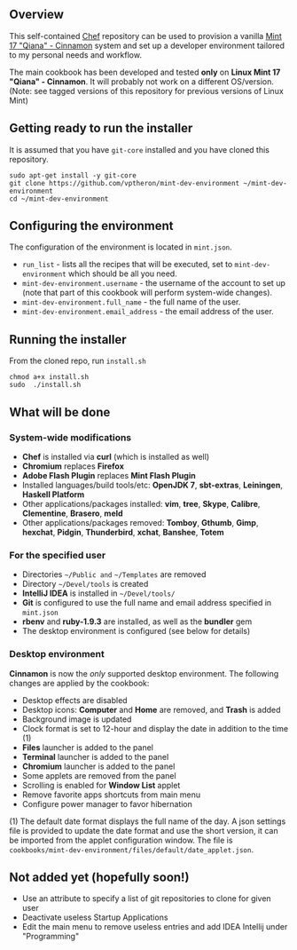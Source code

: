 ## Overview

This self-contained [Chef](http://www.getchef.com/chef/) repository can be used to provision a vanilla [Mint 17 "Qiana" - Cinnamon](http://www.linuxmint.com/) system and set up a developer environment tailored to my personal needs and workflow.

The main cookbook has been developed and tested **only** on **Linux Mint 17 "Qiana" - Cinnamon**. It will probably not work on a different OS/version. (Note: see tagged versions of this repository for previous versions of Linux Mint)

## Getting ready to run the installer

It is assumed that you have `git-core` installed and you have cloned this repository.

```
sudo apt-get install -y git-core
git clone https://github.com/vptheron/mint-dev-environment ~/mint-dev-environment
cd ~/mint-dev-environment
```

## Configuring the environment

The configuration of the environment is located in `mint.json`. 

* `run_list` - lists all the recipes that will be executed, set to `mint-dev-environment` which should be all you need.
* `mint-dev-environment.username` - the username of the account to set up (note that part of this cookbook will perform system-wide changes).
* `mint-dev-environment.full_name` - the full name of the user.
* `mint-dev-environment.email_address` - the email address of the user.

## Running the installer

From the cloned repo, run `install.sh` 

```
chmod a+x install.sh
sudo  ./install.sh
```

## What will be done

### System-wide modifications

* **Chef** is installed via **curl** (which is installed as well)
* **Chromium** replaces **Firefox**
* **Adobe Flash Plugin** replaces **Mint Flash Plugin**
* Installed languages/build tools/etc: **OpenJDK 7**, **sbt-extras**, **Leiningen**, **Haskell Platform**
* Other applications/packages installed: **vim**, **tree**, **Skype**, **Calibre**, **Clementine**, **Brasero**, **meld**
* Other applications/packages removed: **Tomboy**, **Gthumb**, **Gimp**, **hexchat**, **Pidgin**, **Thunderbird**, **xchat**, **Banshee**, **Totem**

### For the specified user

* Directories `~/Public and` `~/Templates` are removed
* Directory `~/Devel/tools` is created
* **IntelliJ IDEA** is installed in `~/Devel/tools/`
* **Git** is configured to use the full name and email address specified in `mint.json`
* **rbenv** and **ruby-1.9.3** are installed, as well as the **bundler** gem
* The desktop environment is configured (see below for details)

### Desktop environment

**Cinnamon** is now the *only* supported desktop environment. The following changes are applied by the cookbook:

* Desktop effects are disabled
* Desktop icons: **Computer** and **Home** are removed, and **Trash** is added
* Background image is updated
* Clock format is set to 12-hour and display the date in addition to the time (1)
* **Files** launcher is added to the panel
* **Terminal** launcher is added to the panel
* **Chromium** launcher is added to the panel
* Some applets are removed from the panel
* Scrolling is enabled for **Window List** applet
* Remove favorite apps shortcuts from main menu
* Configure power manager to favor hibernation

(1) The default date format displays the full name of the day. A json settings file is provided to update the date format and use the short version, it can be imported from the applet configuration window. The file is `cookbooks/mint-dev-environment/files/default/date_applet.json`.

## Not added yet (hopefully soon!)

* Use an attribute to specify a list of git repositories to clone for given user
* Deactivate useless Startup Applications
* Edit the main menu to remove useless entries and add IDEA Intellij under "Programming"
